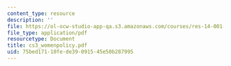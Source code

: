```yaml
---
content_type: resource
description: ''
file: https://ol-ocw-studio-app-qa.s3.amazonaws.com/courses/res-14-001-abdul-latif-jameel-poverty-action-lab-executive-training-evaluating-social-programs-2009-spring-2009/75bed17110fede39091545e50b287995_cs3_womenpolicy.pdf
file_type: application/pdf
resourcetype: Document
title: cs3_womenpolicy.pdf
uid: 75bed171-10fe-de39-0915-45e50b287995
---
```

